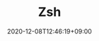 ---
title: Zsh
description: 
date: 2020-12-08T12:46:19+09:00
draft: false
weight: 0
image: "" # relative path of /static/images folder
collapse: hide # show | hide | always
type: docs
---